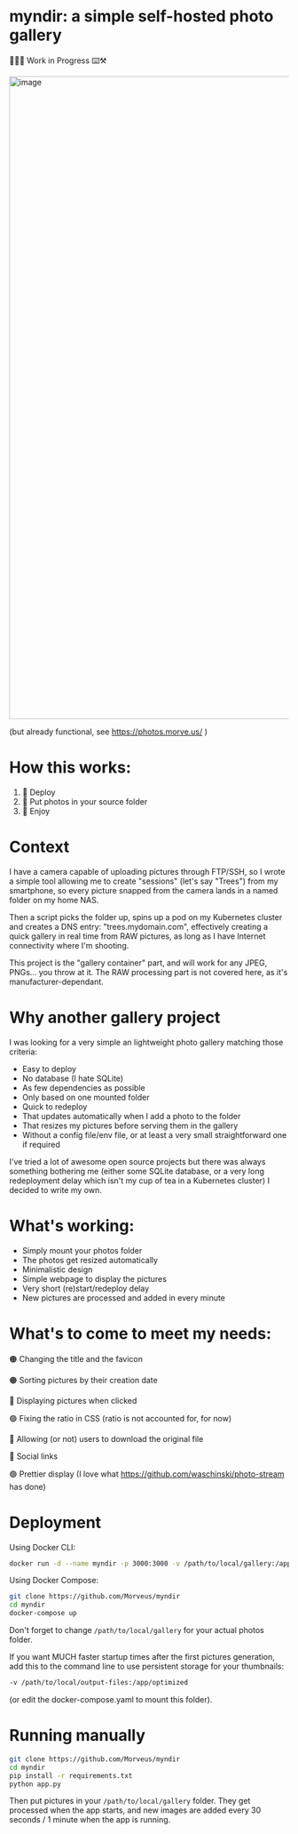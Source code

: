 # myndir: a simple self-hosted photo gallery

👷🧑‍🏭 Work in Progress ⌨️⚒️

<img width="1157" alt="image" src="https://github.com/Morveus/myndir/assets/2972468/e5a8dc6a-59d2-4e32-b50a-473baaab186a">

(but already functional, see https://photos.morve.us/ ) 

# How this works:
1) 🚀 Deploy
2) 📸 Put photos in your source folder
3) 👀 Enjoy

# Context
I have a camera capable of uploading pictures through FTP/SSH, so I wrote a simple tool allowing me to create "sessions" (let's say "Trees") from my smartphone, so every picture snapped from the camera lands in a named folder on my home NAS.

Then a script picks the folder up, spins up a pod on my Kubernetes cluster and creates a DNS entry: "trees.mydomain.com", effectively creating a quick gallery in real time from RAW pictures, as long as I have Internet connectivity where I'm shooting.

This project is the "gallery container" part, and will work for any JPEG, PNGs... you throw at it. The RAW processing part is not covered here, as it's manufacturer-dependant.

# Why another gallery project
I was looking for a very simple an lightweight photo gallery matching those criteria:
- Easy to deploy
- No database (I hate SQLite) 
- As few dependencies as possible
- Only based on one mounted folder
- Quick to redeploy
- That updates automatically when I add a photo to the folder
- That resizes my pictures before serving them in the gallery
- Without a config file/env file, or at least a very small straightforward one if required

I've tried a lot of awesome open source projects but there was always something bothering me (either some SQLite database, or a very long redeployment delay which isn't my cup of tea in a Kubernetes cluster)  I decided to write my own. 

# What's working:
- Simply mount your photos folder
- The photos get resized automatically
- Minimalistic design 
- Simple webpage to display the pictures
- Very short (re)start/redeploy delay
- New pictures are processed and added in every minute

# What's to come to meet my needs:
🟠 Changing the title and the favicon

🟠 Sorting pictures by their creation date

🔴 Displaying pictures when clicked

🟢 Fixing the ratio in CSS (ratio is not accounted for, for now)

🔴 Allowing (or not) users to download the original file

🔴 Social links

🟢 Prettier display (I love what https://github.com/waschinski/photo-stream has done) 

# Deployment 

Using Docker CLI:
```sh
docker run -d --name myndir -p 3000:3000 -v /path/to/local/gallery:/app/source morveus/myndir:latest`
```

Using Docker Compose:
```sh
git clone https://github.com/Morveus/myndir
cd myndir
docker-compose up
```

Don't forget to change `/path/to/local/gallery` for your actual photos folder.

If you want MUCH faster startup times after the first pictures generation, add this to the command line to use persistent storage for your thumbnails:
```sh
-v /path/to/local/output-files:/app/optimized
```
(or edit the docker-compose.yaml to mount this folder).

# Running manually

```sh
git clone https://github.com/Morveus/myndir
cd myndir
pip install -r requirements.txt
python app.py
```

Then put pictures in your `/path/to/local/gallery` folder. They get processed when the app starts, and new images are added every 30 seconds / 1 minute when the app is running.
